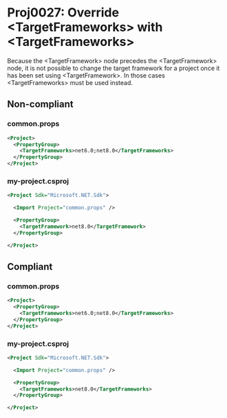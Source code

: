 # Proj0027: Override &lt;TargetFrameworks&gt; with &lt;TargetFrameworks&gt;
Because the &lt;TargetFramework&gt; node precedes the &lt;TargetFramework&gt;
node, it is not possible to change the target framework for a project once it
has been set using &lt;TargetFramework&gt;. In those cases &lt;TargetFrameworks&gt;
must be used instead.

## Non-compliant
### common.props
``` XML
<Project>
  <PropertyGroup>
    <TargetFrameworks>net6.0;net8.0</TargetFrameworks>
  </PropertyGroup>
</Project>
```

### my-project.csproj
``` XML
<Project Sdk="Microsoft.NET.Sdk">

  <Import Project="common.props" />

  <PropertyGroup>
    <TargetFramework>net8.0</TargetFramework>
  </PropertyGroup>

</Project>
```

## Compliant
### common.props
``` XML
<Project>
  <PropertyGroup>
    <TargetFrameworks>net6.0;net8.0</TargetFrameworks>
  </PropertyGroup>
</Project>
```

### my-project.csproj
``` XML
<Project Sdk="Microsoft.NET.Sdk">

  <Import Project="common.props" />

  <PropertyGroup>
    <TargetFrameworks>net8.0</TargetFrameworks>
  </PropertyGroup>

</Project>
```
